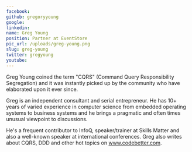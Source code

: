 ```yaml
---
facebook: 
github: gregoryyoung
google: 
linkedin: 
name: Greg Young
position: Partner at EventStore
pic_url: /uploads/greg-young.png
slug: greg-young
twitter: gregyoung
youtube: 
---
```

<p>Greg Young coined the term &quot;CQRS&quot; (Command Query Responsibility Segregation) and it was instantly picked up by the community who have elaborated upon it ever since.</p>

<p>Greg is an independent consultant and serial entrepreneur. He has 10+ years of varied experience in computer science from embedded operating systems to business systems and he brings a pragmatic and often times unusual viewpoint to discussions.</p>

<p>He&#39;s a frequent contributor to InfoQ, speaker/trainer at Skills Matter and also a well-known speaker at international conferences. Greg also writes about CQRS, DDD and other hot topics on&nbsp;<a href="http://www.codebetter.com/">www.codebetter.com</a>.</p>
